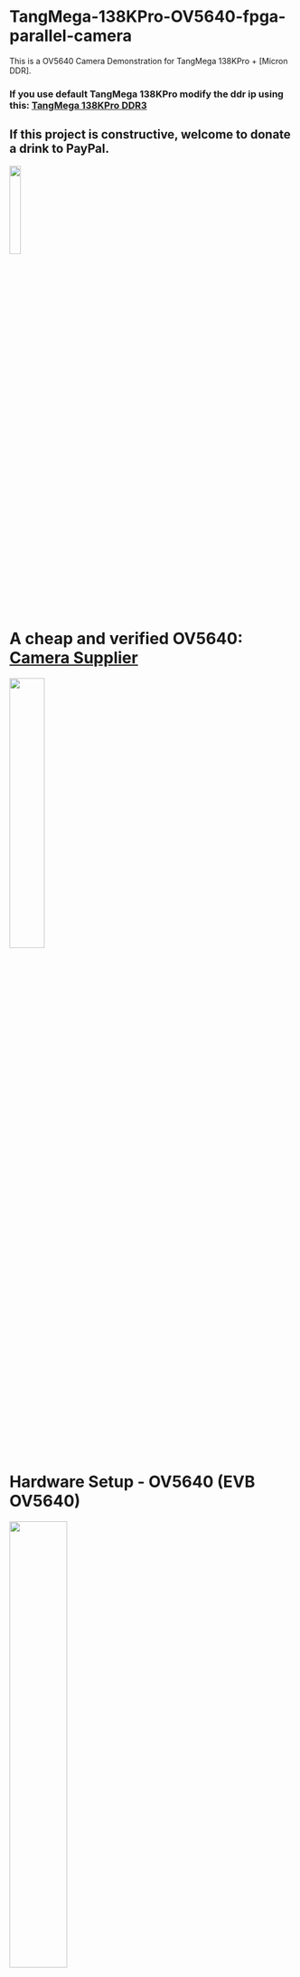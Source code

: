 # TangMega-138KPro-OV5640-fpga-parallel-camera

This is a OV5640 Camera Demonstration for TangMega 138KPro + [Micron DDR].

### If you use default TangMega 138KPro modify the ddr ip using this: [TangMega 138KPro DDR3](https://github.com/briansune/TangMega-138KPro-DDR3)

## If this project is constructive, welcome to donate a drink to PayPal.

<img src="https://github.com/briansune/FPGA-Camera-MIPI-DVP-Verilog/assets/29487339/75ccc568-4f17-48a1-b2af-20211f98896c" style="height:20%; width:20%">

# A cheap and verified OV5640: <a href="https://item.taobao.com/item.htm?_u=e10quk0k218a&id=747353997633&spm=a1z09.2.0.0.77362e8d8Nq7isa" target="_blank">Camera Supplier</a>

<img src="https://github.com/briansune/Artix-7-Parallel-OV5640/assets/29487339/e834ee1d-6a3a-48b0-9a1b-ce9001672ac4" style="height:35%; width:35%">

# Hardware Setup - OV5640 (EVB OV5640)

<img src="https://github.com/briansune/TangMega-138KPro-OV5640-HDMI/assets/29487339/9c0db40e-114a-4c0c-b2bd-d14160f4bf35" style="height:45%; width:45%">

## Preview

| Resolution | Preview |
|:---------------:|:----------------------------------------------------------------:|
| WQVGA - 480x272  | <img src="https://github.com/briansune/TangMega-138KPro-OV5640-Verilog/assets/29487339/2a5f104b-d162-4f38-a018-52dc70e9e277" style="height:45%; width:45%"> |
| WQVGA - 1024x768 | <img src="https://github.com/briansune/TangMega-138KPro-OV5640-Verilog/assets/29487339/78352cc4-c76c-4822-ae79-8ad427e54078" style="height:45%; width:45%"> |

# GOWIN EDA Resources

## General WQVGA or below resource usage:

<img src="https://github.com/briansune/TangMega-138KPro-OV5640-HDMI/assets/29487339/57350168-d48c-4a04-afd0-5829c6e6a407">
